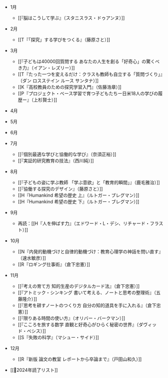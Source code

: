 - 1月
	- [[『脳はこうして学ぶ』（スタニスラス・ドゥアンヌ）]]
- 2月
	- [[T『「探究」する学びをつくる』（藤原さと）]]
- 3月
	- [[『子どもは40000回質問する あなたの人生を創る「好奇心」の驚くべき力』（イアン・レズリー）]]
	- [[T『たった一つを変えるだけ：クラスも教師も自立する「質問づくり」』（ダン ロスステイン ルース サンタナ）]]
	- [[K『高校教員のための探究学習入門』（佐藤浩章）]]
	- [[P『プロジェクト・ベース学習で育つ子どもたちー日米18人の学びの履歴ー』（上杉賢士）]]
- 4月
- 5月
- 6月
- 7月
	- [[『個別最適な学びと協働的な学び』（奈須正裕）]]
	- [[『実証的研究教育の技法』（西川純）]]
- 8月
	- [[『子どもの姿に学ぶ教師 「学ぶ意欲」と「教育的瞬間」』（鹿毛雅治）]]
	- [[『協働する探究のデザイン』（藤原さと）]]
	- [[H『Humankind 希望の歴史 上』（ルトガー・ブレグマン）]]
	- [[H『Humankind 希望の歴史 下』（ルトガー・ブレグマン）]]
- 9月
	- 再読：[[H『人を伸ばす力』（エドワード・L・デシ、リチャード・フラスト）]]
- 10月
	- [[N『内発的動機づけと自律的動機づけ：教育心理学の神話を問い直す』（速水敏彦）]]
	- [[R『ロギング仕事術』（倉下忠憲）]]
- 11月
	- [[『考えの育て方 知的生産のデジタルカード法』（倉下忠憲）]]
	- [[『アトミック・シンキング 書いて考える、ノートと思考の整理術』（五藤隆介）]]
	- [[『思考を耕すノートのつくり方 自分の知的道具を手に入れる』（倉下忠憲）]]
	- [[『限りある時間の使い方』（オリバー・バークマン）]]
	- [[『こころを旅する数学 直観と好奇心がひらく秘密の世界』（ダヴィッド・べシス）]]
	- [[S『失敗の科学』（マシュー・サイド）]]
- 12月
	- [[R『新版 論文の教室 レポートから卒論まで』（戸田山和久）]]


- [[📙2024年読了リスト]]